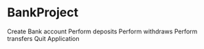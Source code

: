 # BankProject
Create Bank account 
Perform deposits
Perform withdraws
Perform transfers
Quit Application
